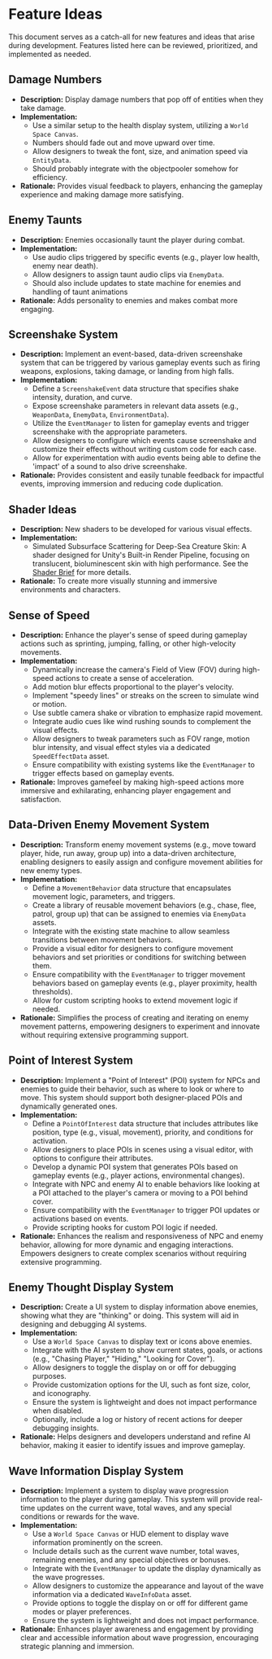# Feature Ideas

This document serves as a catch-all for new features and ideas that arise during development. Features listed here can be reviewed, prioritized, and implemented as needed.

## Damage Numbers
- **Description:** Display damage numbers that pop off of entities when they take damage.
- **Implementation:**
  - Use a similar setup to the health display system, utilizing a `World Space Canvas`.
  - Numbers should fade out and move upward over time.
  - Allow designers to tweak the font, size, and animation speed via `EntityData`.
  - Should probably integrate with the objectpooler somehow for efficiency.
- **Rationale:** Provides visual feedback to players, enhancing the gameplay experience and making damage more satisfying.

## Enemy Taunts
- **Description:** Enemies occasionally taunt the player during combat.
- **Implementation:**
  - Use audio clips triggered by specific events (e.g., player low health, enemy near death).
  - Allow designers to assign taunt audio clips via `EnemyData`.
  - Should also include updates to state machine for enemies and handling of taunt animations
- **Rationale:** Adds personality to enemies and makes combat more engaging.


## Screenshake System

- **Description:** Implement an event-based, data-driven screenshake system that can be triggered by various gameplay events such as firing weapons, explosions, taking damage, or landing from high falls.
- **Implementation:**
  - Define a `ScreenshakeEvent` data structure that specifies shake intensity, duration, and curve.
  - Expose screenshake parameters in relevant data assets (e.g., `WeaponData`, `EnemyData`, `EnvironmentData`).
  - Utilize the `EventManager` to listen for gameplay events and trigger screenshake with the appropriate parameters.
  - Allow designers to configure which events cause screenshake and customize their effects without writing custom code for each case.
  - Allow for experimentation with audio events being able to define the 'impact' of a sound to also drive screenshake.
- **Rationale:** Provides consistent and easily tunable feedback for impactful events, improving immersion and reducing code duplication.

## Shader Ideas
- **Description:** New shaders to be developed for various visual effects.
- **Implementation:**
  - Simulated Subsurface Scattering for Deep-Sea Creature Skin: A shader designed for Unity's Built-in Render Pipeline, focusing on translucent, bioluminescent skin with high performance. See the [Shader Brief](./SimulatedSubsurfaceScatteringShader.md) for more details.
- **Rationale:** To create more visually stunning and immersive environments and characters.

## Sense of Speed

- **Description:** Enhance the player's sense of speed during gameplay actions such as sprinting, jumping, falling, or other high-velocity movements.
- **Implementation:**
  - Dynamically increase the camera's Field of View (FOV) during high-speed actions to create a sense of acceleration.
  - Add motion blur effects proportional to the player's velocity.
  - Implement "speedy lines" or streaks on the screen to simulate wind or motion.
  - Use subtle camera shake or vibration to emphasize rapid movement.
  - Integrate audio cues like wind rushing sounds to complement the visual effects.
  - Allow designers to tweak parameters such as FOV range, motion blur intensity, and visual effect styles via a dedicated `SpeedEffectData` asset.
  - Ensure compatibility with existing systems like the `EventManager` to trigger effects based on gameplay events.
- **Rationale:** Improves gamefeel by making high-speed actions more immersive and exhilarating, enhancing player engagement and satisfaction.

## Data-Driven Enemy Movement System

- **Description:** Transform enemy movement systems (e.g., move toward player, hide, run away, group up) into a data-driven architecture, enabling designers to easily assign and configure movement abilities for new enemy types.
- **Implementation:**
  - Define a `MovementBehavior` data structure that encapsulates movement logic, parameters, and triggers.
  - Create a library of reusable movement behaviors (e.g., chase, flee, patrol, group up) that can be assigned to enemies via `EnemyData` assets.
  - Integrate with the existing state machine to allow seamless transitions between movement behaviors.
  - Provide a visual editor for designers to configure movement behaviors and set priorities or conditions for switching between them.
  - Ensure compatibility with the `EventManager` to trigger movement behaviors based on gameplay events (e.g., player proximity, health thresholds).
  - Allow for custom scripting hooks to extend movement logic if needed.
- **Rationale:** Simplifies the process of creating and iterating on enemy movement patterns, empowering designers to experiment and innovate without requiring extensive programming support.

## Point of Interest System

- **Description:** Implement a "Point of Interest" (POI) system for NPCs and enemies to guide their behavior, such as where to look or where to move. This system should support both designer-placed POIs and dynamically generated ones.
- **Implementation:**
  - Define a `PointOfInterest` data structure that includes attributes like position, type (e.g., visual, movement), priority, and conditions for activation.
  - Allow designers to place POIs in scenes using a visual editor, with options to configure their attributes.
  - Develop a dynamic POI system that generates POIs based on gameplay events (e.g., player actions, environmental changes).
  - Integrate with NPC and enemy AI to enable behaviors like looking at a POI attached to the player's camera or moving to a POI behind cover.
  - Ensure compatibility with the `EventManager` to trigger POI updates or activations based on events.
  - Provide scripting hooks for custom POI logic if needed.
- **Rationale:** Enhances the realism and responsiveness of NPC and enemy behavior, allowing for more dynamic and engaging interactions. Empowers designers to create complex scenarios without requiring extensive programming.

## Enemy Thought Display System

- **Description:** Create a UI system to display information above enemies, showing what they are "thinking" or doing. This system will aid in designing and debugging AI systems.
- **Implementation:**
  - Use a `World Space Canvas` to display text or icons above enemies.
  - Integrate with the AI system to show current states, goals, or actions (e.g., "Chasing Player," "Hiding," "Looking for Cover").
  - Allow designers to toggle the display on or off for debugging purposes.
  - Provide customization options for the UI, such as font size, color, and iconography.
  - Ensure the system is lightweight and does not impact performance when disabled.
  - Optionally, include a log or history of recent actions for deeper debugging insights.
- **Rationale:** Helps designers and developers understand and refine AI behavior, making it easier to identify issues and improve gameplay.

## Wave Information Display System

- **Description:** Implement a system to display wave progression information to the player during gameplay. This system will provide real-time updates on the current wave, total waves, and any special conditions or rewards for the wave.
- **Implementation:**
  - Use a `World Space Canvas` or HUD element to display wave information prominently on the screen.
  - Include details such as the current wave number, total waves, remaining enemies, and any special objectives or bonuses.
  - Integrate with the `EventManager` to update the display dynamically as the wave progresses.
  - Allow designers to customize the appearance and layout of the wave information via a dedicated `WaveInfoData` asset.
  - Provide options to toggle the display on or off for different game modes or player preferences.
  - Ensure the system is lightweight and does not impact performance.
- **Rationale:** Enhances player awareness and engagement by providing clear and accessible information about wave progression, encouraging strategic planning and immersion.